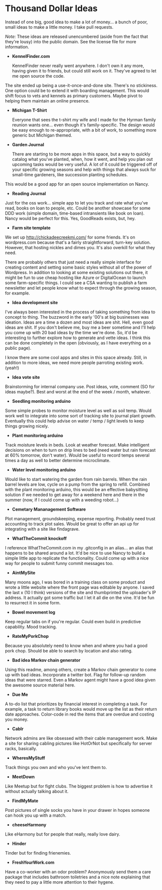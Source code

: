 Thousand Dollar Ideas
===================

Instead of one big, good idea to make a lot of money... a bunch of poor, small ideas to make a little money. I take pull requests.

*Note:* These ideas are released unencumbered (aside from the fact that they're lousy) into the public domain. See the license file for more information.

 - **KennelFinder.com**
  
   KennelFinder never really went anywhere. I don't own it any more, having given it to friends, but could still work on it. They've agreed to let me open source the code. 

  The site ended up being a use-it-once-and-done site. There's no stickiness. One option could be to extend it with boarding management. This would shift focus to vets and kennels as primary customers. Maybe pivot to helping them maintain an online presence.

 - **Michigan T-Shirt**
  
   Everyone that sees the t-shirt my wife and I made for the Hyrman family reunion wants one... even though it's family-specific. The design would be easy enough to re-appropriate, with a bit of work, to something more generic but Michigan themed. 
 
 - **Garden Journal**
  
   There are starting to be more apps in this space, but a way to quickly catalog what you've planted, when, how it went, and help you plan out upcoming tasks would be very useful. A lot of it could be triggered off of your specific growing seasons and help with things that always suck for small-time gardeners, like succession planting schedules.

  This would be a good app for an open source implementation on Nancy.

 - **Reading Journal**
  
 Just for the oss work... simple app to let you track and rate what you've read, books on loan to people, etc. Could be another showcase for some DDD work (simple domain, time-based intransients like book on loan). Nancy would be perfect for this. Yes, GoodReads exists, but, hey.

 - **Farm site template**
 
  We set up http://chickadeecreekmi.com/ for some friends. It's on wordpress.com because that's a fairly straightforward, turn-key solution. However, that hosting nickles and dimes you. It's also overkill for what they need.

  There are probably others that just need a really simple interface for creating content and setting some basic styles without all of the power of Wordpress. In addition to looking at some existing solutions out there, it might be fun to use cheap hosting like Azure or DigitalOcean to launch some farm-specific things. I could see a CSA wanting to publish a farm newsletter and let people know what to expect through the growing season, for example.

 - **Idea development site**
  
  I've always been interested in the process of taking something from idea to concept to thing. The buzzword in the early '00's at big businesses was ideation. Ideas are a time a dozen and most ideas are shit. Hell, even good ideas are shit. If you don't believe me, buy me a beer sometime and I'll help you come up with 20 bad ideas by the time we're done. So, it'd be interesting to further explore how to generate and vette ideas. I think this can be done completely in the open (obviously, as I have everything on a public page).

  I know there are some cool apps and sites in this space already. Still, in addition to more ideas, we need more people parroting existing work. (yeah!)

 - **Idea vote site**
  
  Brainstorming for internal company use. Post ideas, vote, comment (SO for ideas maybe?). Best and worst at the end of the week / month, whatever.

 - **Seedling monitoring arduino**
  
  Some simple probes to monitor moisture level as well as soil temp. Would work well to integrate into some sort of tracking site to journal plant growth. Eventually this could help advise on water / temp / light levels to keep things growing nicely.

 - **Plant monitoring arduino**
  
  Track moisture levels in beds. Look at weather forecast. Make intelligent decisions on when to turn on drip lines to bed (need water but rain forecast at 60% tomorrow, don't water). Would be useful to record temps several times a day as well to better determine microclimate.

 - **Water level monitoring arduino**
 
  Would like to start watering the garden from rain barrels. When the rain barrel levels are low, cycle on a pump from the spring to refill. Combined with the plant monitoring arduino, this would be an effective babysitting solution if we needed to get away for a weekend here and there in the summer (now, if I could come up with a weeding robot...)

 - **Cemetary Mananagement Software**
  
  Plot management, groundskeeping, expense reporting. Probably need trust accounting to track plot sales. Would be great to offer an api up for integrating with a site like findagrave.

 - **WhatTheCommit knockoff**
  
  I reference WhatTheCommit.com in my .gitconfig in an alias... an alias that happens to be shared around a lot. It'd be nice to use Nancy to build a simple little app to replicate the functionality. Could come up with a nice way for people to submit funny commit messages too.

 - **AintMySite**

  Many moons ago, I was bored in a training class on some product and wrote a little website where the front page was editable by anyone. I saved the last x (10 I think) versions of the site and thumbprinted the uploader's IP address. It actually got some traffic but I let it all die on the vine. It'd be fun to resurrect it in some form.

 - **Bowel movement log**
  
  Keep regular tabs on if you're regular. Could even build in predictive capability. Mood tracking.

 - **RateMyPorkChop**
 
  Because you absolutely need to know when and where you had a good pork chop. Should be able to search by location and also rating.

 - **Bad idea Markov chain generator**
  
  Using this readme, among others, create a Markov chain generator to come up with bad ideas. Incorporate a twitter bot. Flag for follow-up random ideas that were starred. Even a Markov agent might have a good idea given the awesome source material here.

 - **Due Me**
 
  A to-do list that prioritizes by financial interest in completing a task. For example, a task to return library books would move up the list as their return date approaches. Color-code in red the items that are overdue and costing you money.

 - **Cablr**
 
  Network admins are like obsessed with their cable management work. Make a site for sharing cabling pictures like HotOrNot but specifically for server racks, basically.

 - **WheresMyStuff**
 
  Track things you own and who you've lent them to.

 - **MeetDown**
 
  Like Meetup but for fight clubs. The biggest problem is how to advertise it without actually talking about it.

 - **FindMyMate**
 
  Post pictures of single socks you have in your drawer in hopes someone can hook you up with a match.

 - **cheeseHarmony**
 
  Like eHarmony but for people that really, really love dairy.

 - **Hinder**
 
  Tinder but for finding frienemies.

 - **FreshYourWork.com**
 
  Have a co-worker with an odor problem? Anonymously send them a care package that includes bathroom toiletries and a nice note explaining that they need to pay a little more attention to their hygene. 
